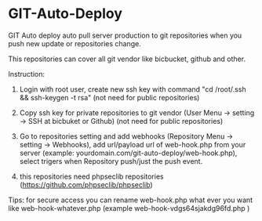 # GIT-Auto-Deploy
GIT Auto deploy auto pull server production to git repositories when you push new update or repositories change.

This repositories can cover all git vendor like bicbucket, github and other. 

Instruction: 

1. Login with root user, create new ssh key with command "cd /root/.ssh && ssh-keygen -t rsa" (not need for public repositories) 

2. Copy ssh key for private repositories to git vendor (User Menu -> setting -> SSH at bicbuket or Github) (not need for public repositories) 

3. Go to repositories setting and add webhooks (Repository Menu -> setting -> Webhooks), add url/payload url of web-hook.php from your server (example: yourdomain.com/git-auto-deploy/web-hook.php), select trigers when Repository push/just the push event. 

4. this repositories need phpseclib repositories (https://github.com/phpseclib/phpseclib)

Tips: for secure access you can rename web-hook.php what ever you want like web-hook-whatever.php (example web-hook-vdgs64sjakdg96fd.php )
